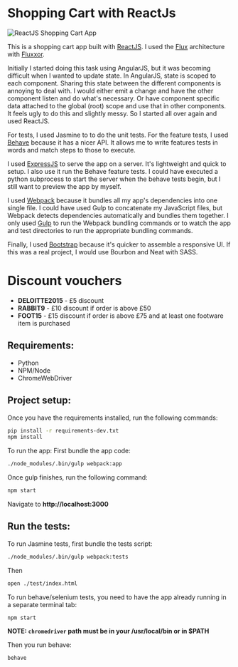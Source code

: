 Shopping Cart with ReactJs
==========================

![ReactJS Shopping Cart App](screenshot1.png)

This is a shopping cart app built with [ReactJS](http://facebook.github.io/react/). I used the [Flux](https://facebook.github.io/flux/) architecture with [Fluxxor](fluxxor.com).

Initially I started doing this task using AngularJS, but it was becoming difficult when I wanted to update state. In AngularJS, state is scoped to each component. Sharing this state between the different components is annoying to deal with. I would either emit a change and have the other component listen and do what's necessary. Or have component specific data attached to the global (root) scope and use that in other components. It feels ugly to do this and slightly messy. So I started all over again and used ReactJS.

For tests, I used Jasmine to to do the unit tests. For the feature tests, I used [Behave](https://pythonhosted.org/behave/index.html) because it has a nicer API. It allows me to write features tests in words and match steps to those to execute.

I used [ExpressJS](http://expressjs.com/) to serve the app on a server. It's lightweight and quick to setup. I also use it run the Behave feature tests. I could have executed a python subprocess to start the server when the behave tests begin, but I still want to preview the app by myself.

I used [Webpack](http://webpack.github.io/) because it bundles all my app's dependencies into one single file. I could have used Gulp to concatenate my JavaScript files, but Webpack detects dependencies automatically and bundles them together. I only used [Gulp](http://gulpjs.com/) to run the Webpack bundling commands or to watch the app and test directories to run the appropriate bundling commands.

Finally, I used [Bootstrap](getbootstrap.com) because it's quicker to assemble a responsive UI. If this was a real project, I would use Bourbon and Neat with SASS.

Discount vouchers
===============
- **DELOITTE2015** - £5 discount
- **RABBIT9** - £10 discount if order is above £50
- **FOOT15** - £15 discount if order is above £75 and at least one footware item is purchased

Requirements:
-------------
- Python
- NPM/Node
- ChromeWebDriver

Project setup:
-------------
Once you have the requirements installed, run the following commands:
```bash
pip install -r requirements-dev.txt
npm install
```

To run the app:
First bundle the app code:
```bash
./node_modules/.bin/gulp webpack:app
```
Once gulp finishes, run the following command:
```bash
npm start
```
Navigate to **http://localhost:3000**

Run the tests:
--------------
To run Jasmine tests, first bundle the tests script:
```bash
./node_modules/.bin/gulp webpack:tests
```
Then
```bash
open ./test/index.html
```

To run behave/selenium tests, you need to have the app already running in a separate terminal tab:
```bash
npm start
```
**NOTE: `chromedriver` path must be in your /usr/local/bin or in $PATH**

Then you run behave:
```bash
behave
```

